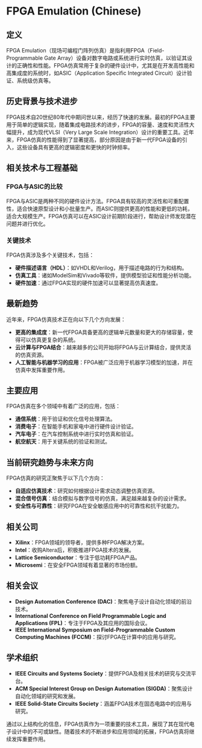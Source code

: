 # FPGA Emulation (Chinese)

## 定义

FPGA Emulation（现场可编程门阵列仿真）是指利用FPGA（Field-Programmable Gate Array）设备对数字电路或系统进行实时仿真，以验证其设计的正确性和性能。FPGA仿真常用于复杂的硬件设计中，尤其是在开发高性能和高集成度的系统时，如ASIC（Application Specific Integrated Circuit）设计验证、系统级仿真等。

## 历史背景与技术进步

FPGA技术自20世纪80年代中期问世以来，经历了快速的发展。最初的FPGA主要用于简单的逻辑实现，随着集成电路技术的进步，FPGA的容量、速度和灵活性大幅提升，成为现代VLSI（Very Large Scale Integration）设计的重要工具。近年来，FPGA仿真的性能得到了显著提高，部分原因是由于新一代FPGA设备的引入，这些设备具有更高的逻辑密度和更快的时钟频率。

## 相关技术与工程基础

### FPGA与ASIC的比较

FPGA与ASIC是两种不同的硬件设计方法。FPGA具有较高的灵活性和可重配置性，适合快速原型设计和小批量生产。而ASIC则提供更高的性能和更低的功耗，适合大规模生产。FPGA仿真可以在ASIC设计前期阶段进行，帮助设计师发现潜在问题并进行优化。

### 关键技术

FPGA仿真涉及多个关键技术，包括：

- **硬件描述语言（HDL）**：如VHDL和Verilog，用于描述电路的行为和结构。
- **仿真工具**：诸如ModelSim和Vivado等软件，提供模型验证和性能分析功能。
- **硬件加速**：通过FPGA实现的硬件加速可以显著提高仿真速度。

## 最新趋势

近年来，FPGA仿真技术正在向以下几个方向发展：

- **更高的集成度**：新一代FPGA具备更高的逻辑单元数量和更大的存储容量，使得可以仿真更复杂的系统。
- **云计算与FPGA结合**：越来越多的公司开始将FPGA与云计算结合，提供灵活的仿真资源。
- **人工智能与机器学习的应用**：FPGA被广泛应用于机器学习模型的加速，并在仿真中发挥重要作用。

## 主要应用

FPGA仿真在多个领域中有着广泛的应用，包括：

- **通信系统**：用于验证和优化信号处理算法。
- **消费电子**：在智能手机和家电中进行硬件设计验证。
- **汽车电子**：在汽车控制系统中进行实时仿真和验证。
- **航空航天**：用于关键系统的验证和测试。

## 当前研究趋势与未来方向

FPGA仿真的研究正聚焦于以下几个方向：

- **自适应仿真技术**：研究如何根据设计需求动态调整仿真资源。
- **混合信号仿真**：结合模拟与数字信号的仿真，满足越来越复杂的设计需求。
- **安全性与可靠性**：研究FPGA在安全敏感应用中的可靠性和抗干扰能力。

## 相关公司

- **Xilinx**：FPGA领域的领导者，提供多种FPGA解决方案。
- **Intel**：收购Altera后，积极推进FPGA技术的发展。
- **Lattice Semiconductor**：专注于低功耗FPGA产品。
- **Microsemi**：在安全FPGA领域有着显著的市场份额。

## 相关会议

- **Design Automation Conference (DAC)**：聚焦电子设计自动化领域的前沿技术。
- **International Conference on Field Programmable Logic and Applications (FPL)**：专注于FPGA及其应用的国际会议。
- **IEEE International Symposium on Field-Programmable Custom Computing Machines (FCCM)**：探讨FPGA在计算中的应用与研究。

## 学术组织

- **IEEE Circuits and Systems Society**：提供FPGA及相关技术的研究与交流平台。
- **ACM Special Interest Group on Design Automation (SIGDA)**：聚焦设计自动化领域的研究和发展。
- **IEEE Solid-State Circuits Society**：涵盖FPGA技术在固态电路中的应用与研究。

通过以上结构化的信息，FPGA仿真作为一项重要的技术工具，展现了其在现代电子设计中的不可或缺性。随着技术的不断进步和应用领域的拓展，FPGA仿真将继续发挥重要作用。